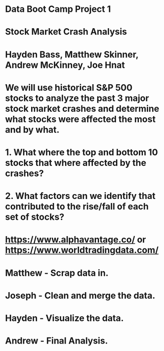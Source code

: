 # Data Boot Camp Project 1

<!-- Project Title -->
# Stock Market Crash Analysis

<!-- Team Members -->
# Hayden Bass, Matthew Skinner, Andrew McKinney, Joe Hnat

<!-- Project Description/Outline -->
# We will use historical S&P 500 stocks to analyze the past 3 major stock market crashes and determine what stocks were affected the most and by what.

<!-- Research Questions to Answer -->
# 1. What where the top and bottom 10 stocks that where affected by the crashes?

# 2. What factors can we identify that contributed to the rise/fall of each set of stocks?

<!-- Datasets to Be Used -->
# https://www.alphavantage.co/ or https://www.worldtradingdata.com/ 

<!-- Rough Breakdown of Tasks -->
# Matthew - Scrap data in.
# Joseph - Clean and merge the data.
# Hayden - Visualize the data.
# Andrew - Final Analysis.